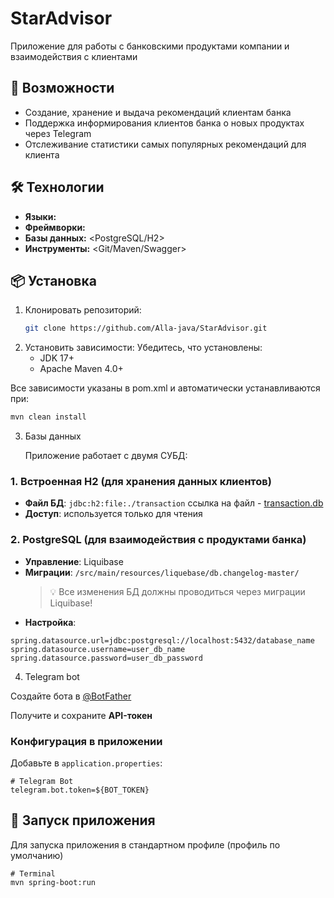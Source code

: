 # StarAdvisor

Приложение для работы с банковскими продуктами компании и взаимодействия с клиентами 

## 🚀 Возможности
- Создание, хранение и выдача рекомендаций клиентам банка
- Поддержка информирования клиентов банка о новых продуктах через Telegram
- Отслеживание статистики самых популярных рекомендаций для клиента

## 🛠 Технологии
- **Языки:** <Java>
- **Фреймворки:** <Spring>
- **Базы данных:** <PostgreSQL/H2>
- **Инструменты:** <Git/Maven/Swagger>

## 📦 Установка
1. Клонировать репозиторий:
   ```bash
   git clone https://github.com/Alla-java/StarAdvisor.git
    ```
2. Установить зависимости:
   Убедитесь, что установлены:
   - JDK 17+ 
   - Apache Maven 4.0+
     
  Все зависимости указаны в pom.xml и автоматически устанавливаются при:
   ```bash
   mvn clean install
   ```
3. Базы данных
   
   Приложение работает с двумя СУБД:
   
### 1. Встроенная H2 (для хранения данных клиентов)
- **Файл БД**: `jdbc:h2:file:./transaction`  ссылка на файл - [transaction.db](./transaction.mv.db)
- **Доступ**: используется только для чтения
### 2. PostgreSQL (для взаимодействия с продуктами банка)
- **Управление**: Liquibase
- **Миграции**: `/src/main/resources/liquebase/db.changelog-master/`
  > 💡 Все изменения БД должны проводиться через миграции Liquibase!
- **Настройка**:
```properties
spring.datasource.url=jdbc:postgresql://localhost:5432/database_name
spring.datasource.username=user_db_name
spring.datasource.password=user_db_password
```

4. Telegram bot
   
 Создайте бота в [@BotFather](https://t.me/BotFather)
 
 Получите и сохраните **API-токен**
 
### Конфигурация в приложении
Добавьте в `application.properties`:
```properties
# Telegram Bot
telegram.bot.token=${BOT_TOKEN}
```

## 🚀 Запуск приложения

Для запуска приложения в стандартном профиле (профиль по умолчанию) 
```properties
# Terminal
mvn spring-boot:run
```
    
